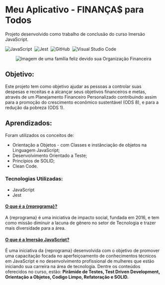 # Meu Aplicativo - FINANÇA$ para Todos

Projeto desenvolvido como trabalho de conclusão do curso Imersão JavaScript.

![JavaScript](https://img.shields.io/badge/-JavaScript-05122A?style=flat&logo=JAVASCRIPT)&nbsp;
![Jest](https://img.shields.io/badge/Jest-orange)&nbsp;
![GitHub](https://img.shields.io/badge/-GitHub-05122A?style=flat&logo=github)&nbsp;
![Visual Studio Code](https://img.shields.io/badge/-Visual%20Studio%20Code-05122A?style=flat&logo=visual-studio-code&logoColor=007ACC)&nbsp;
<br>

<div align="center">
<img src="./assets/Finança$paraTodos.png" alt="Imagem de uma família feliz devido sua Organização Financeira">
</div>

## Objetivo:

Este projeto tem como objetivo ajudar as pessoas a controlar suas despesas e receitas e a alcançar seus objetivos financeiros e metas, através de um Planejamento Financeiro Personalizado contribuindo assim para a promoção do crescimento econômico sustentável (ODS 8), e para a redução da pobreza (ODS 1).

## Aprendizados:

Foram utilizados os conceitos de:

- Orientação a Objetos - com Classes e instânciação de objetos na Linguagem JavaScript;
- Desenvolvimento Orientado a Teste;
- Princípios de SOLID;
- Clean Code.

### Tecnologias Utilizadas:

- JavaScript
- Jest

#### [O que é a {reprograma}?](https://reprograma.com.br/)

A {reprograma} é uma iniciativa de impacto social, fundada em 2016, e tem como missão diminuir a lacuna de gênero no setor de Tecnologia e trazer mais diversidade para a área.

#### [O que é a Imersão JavaScript?](https://reprograma.com.br/curso-imersao-javascript/)

É uma iniciativa da {reprograma} desenvolvida com o objetivo de promover uma capacitação focada no aperfeiçoamento de conhecimentos técnicos em JavaScript e no desenvolvimento profissional de mulheres que estão iniciando sua carreira na área de tecnologia. Dentre os conteúdos oferecidos no curso, estão: **Pirâmide de Testes, Test Driven Development, Orientação a Objetos, Codigo Limpo, Refatoração e SOLID.**
